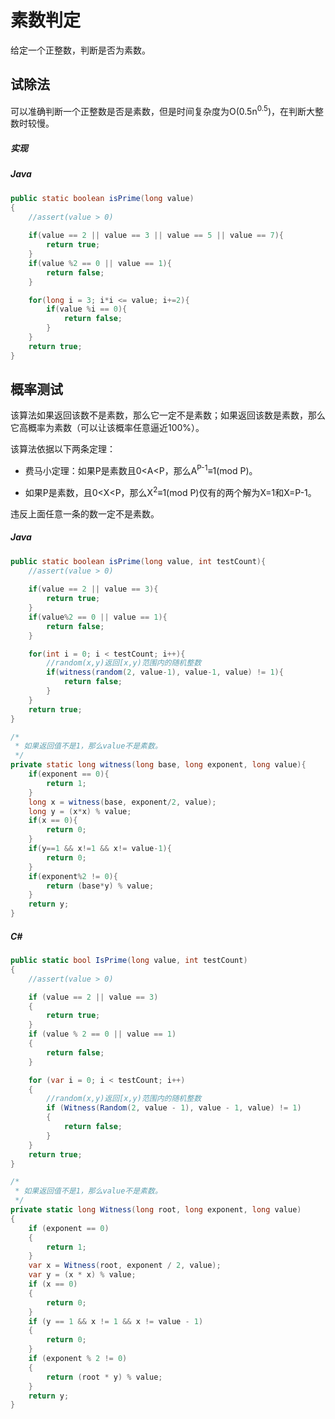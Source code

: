 # 素数判定

给定一个正整数，判断是否为素数。

## 试除法

可以准确判断一个正整数是否是素数，但是时间复杂度为O(0.5n<sup>0.5</sup>)，在判断大整数时较慢。

##### 实现

##### Java
``` Java
public static boolean isPrime(long value)
{
    //assert(value > 0)
    
    if(value == 2 || value == 3 || value == 5 || value == 7){
        return true;
    }
    if(value %2 == 0 || value == 1){
        return false;
    }

    for(long i = 3; i*i <= value; i+=2){
        if(value %i == 0){
            return false;
        }
    }
    return true;
}
```

## 概率测试

该算法如果返回该数不是素数，那么它一定不是素数；如果返回该数是素数，那么它高概率为素数（可以让该概率任意逼近100%）。

该算法依据以下两条定理：

- 费马小定理：如果P是素数且0<A<P，那么A<sup>P-1</sup>≡1(mod P)。

- 如果P是素数，且0<X<P，那么X<sup>2</sup>≡1(mod P)仅有的两个解为X=1和X=P-1。

违反上面任意一条的数一定不是素数。

##### Java
``` Java
public static boolean isPrime(long value, int testCount){
    //assert(value > 0)
    
    if(value == 2 || value == 3){
        return true;
    }
    if(value%2 == 0 || value == 1){
        return false;
    }

    for(int i = 0; i < testCount; i++){
        //random(x,y)返回[x,y)范围内的随机整数
        if(witness(random(2, value-1), value-1, value) != 1){
            return false;
        }
    }
    return true;
}

/*
 * 如果返回值不是1，那么value不是素数。
 */
private static long witness(long base, long exponent, long value){
    if(exponent == 0){
        return 1;
    }
    long x = witness(base, exponent/2, value);
    long y = (x*x) % value;
    if(x == 0){
        return 0;
    }
    if(y==1 && x!=1 && x!= value-1){
        return 0;
    }
    if(exponent%2 != 0){
        return (base*y) % value;
    }
    return y;
}
```

##### C#
``` C#
public static bool IsPrime(long value, int testCount)
{
    //assert(value > 0)

    if (value == 2 || value == 3)
    {
        return true;
    }
    if (value % 2 == 0 || value == 1)
    {
        return false;
    }

    for (var i = 0; i < testCount; i++)
    {
        //random(x,y)返回[x,y)范围内的随机整数
        if (Witness(Random(2, value - 1), value - 1, value) != 1)
        {
            return false;
        }
    }
    return true;
}

/*
 * 如果返回值不是1，那么value不是素数。
 */
private static long Witness(long root, long exponent, long value)
{
    if (exponent == 0)
    {
        return 1;
    }
    var x = Witness(root, exponent / 2, value);
    var y = (x * x) % value;
    if (x == 0)
    {
        return 0;
    }
    if (y == 1 && x != 1 && x != value - 1)
    {
        return 0;
    }
    if (exponent % 2 != 0)
    {
        return (root * y) % value;
    }
    return y;
}
```